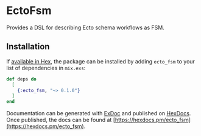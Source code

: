 # EctoFsm

Provides a DSL for describing Ecto schema workflows as FSM.

## Installation

If [available in Hex](https://hex.pm/docs/publish), the package can be installed
by adding `ecto_fsm` to your list of dependencies in `mix.exs`:

```elixir
def deps do
  [
    {:ecto_fsm, "~> 0.1.0"}
  ]
end
```

Documentation can be generated with [ExDoc](https://github.com/elixir-lang/ex_doc)
and published on [HexDocs](https://hexdocs.pm). Once published, the docs can
be found at [https://hexdocs.pm/ecto_fsm](https://hexdocs.pm/ecto_fsm).
